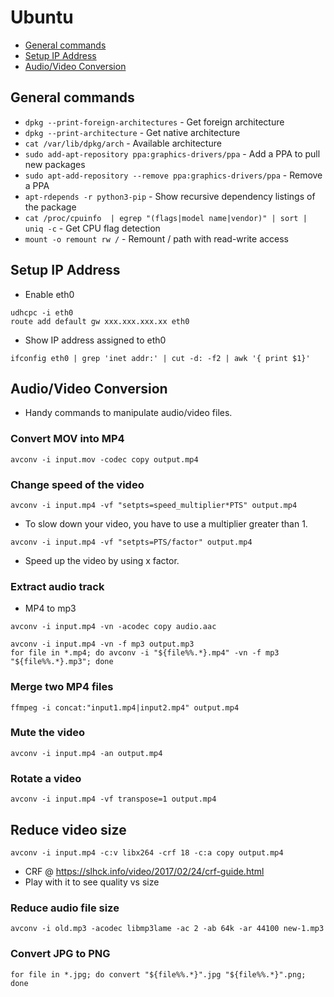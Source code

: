 # Ubuntu
- [General commands](#general)
- [Setup IP Address](#network)
- [Audio/Video Conversion](#av_conversion)

<a name="general"></a>
## General commands

- `dpkg --print-foreign-architectures` - Get foreign architecture
- `dpkg --print-architecture` - Get native architecture 
- `cat /var/lib/dpkg/arch` - Available architecture
- `sudo add-apt-repository ppa:graphics-drivers/ppa` - Add a PPA to pull new packages
- `sudo apt-add-repository --remove ppa:graphics-drivers/ppa` - Remove a PPA
- `apt-rdepends -r python3-pip` - Show recursive dependency listings of the package
- `cat /proc/cpuinfo  | egrep "(flags|model name|vendor)" | sort | uniq -c` - Get CPU flag detection
- `mount -o remount rw /` - Remount / path with read-write access

<a name="network"></a>
## Setup IP Address

- Enable eth0
```
udhcpc -i eth0
route add default gw xxx.xxx.xxx.xx eth0
```
- Show IP address assigned to eth0
```
ifconfig eth0 | grep 'inet addr:' | cut -d: -f2 | awk '{ print $1}'
```

<a name="av_conversion"></a>
## Audio/Video Conversion

- Handy commands to manipulate audio/video files.

### Convert MOV into MP4
```
avconv -i input.mov -codec copy output.mp4
```

### Change speed of the video
```
avconv -i input.mp4 -vf "setpts=speed_multiplier*PTS" output.mp4
```
- To slow down your video, you have to use a multiplier greater than 1.

```
avconv -i input.mp4 -vf "setpts=PTS/factor" output.mp4
```
- Speed up the video by using x factor.

### Extract audio track
- MP4 to mp3
```
avconv -i input.mp4 -vn -acodec copy audio.aac
```
```
avconv -i input.mp4 -vn -f mp3 output.mp3
for file in *.mp4; do avconv -i "${file%%.*}.mp4" -vn -f mp3 "${file%%.*}.mp3"; done
```

### Merge two MP4 files
```
ffmpeg -i concat:"input1.mp4|input2.mp4" output.mp4
```

### Mute the video
```
avconv -i input.mp4 -an output.mp4
```

### Rotate a video
```
avconv -i input.mp4 -vf transpose=1 output.mp4
```

## Reduce video size
```
avconv -i input.mp4 -c:v libx264 -crf 18 -c:a copy output.mp4
```
- CRF @ https://slhck.info/video/2017/02/24/crf-guide.html
- Play with it to see quality vs size

### Reduce audio file size
```
avconv -i old.mp3 -acodec libmp3lame -ac 2 -ab 64k -ar 44100 new-1.mp3
```

### Convert JPG to PNG
```
for file in *.jpg; do convert "${file%%.*}".jpg "${file%%.*}".png; done
```
